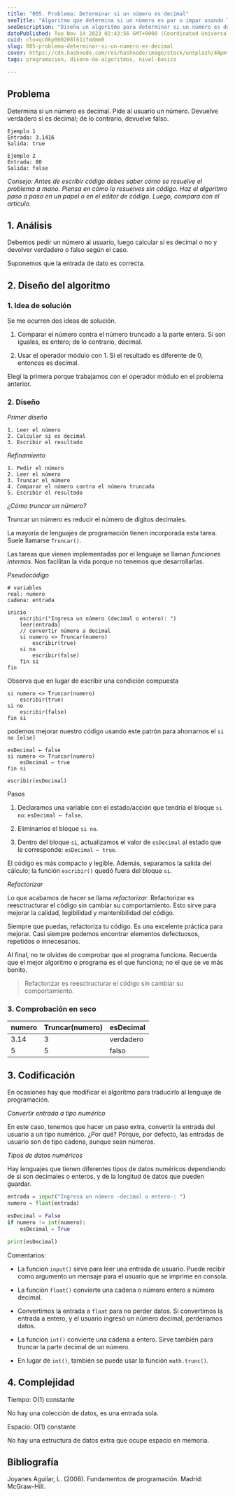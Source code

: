 ```yaml
---
title: "005. Problema: Determinar si un número es decimal"
seoTitle: "Algoritmo que determina si un número es par o impar usando Truncate"
seoDescription: "Diseña un algoritmo para determinar si un número es decimal usando la función Truncate. Además, explica cómo refactorizar para evitar el bloque else."
datePublished: Tue Nov 14 2023 02:43:56 GMT+0000 (Coordinated Universal Time)
cuid: cloxqc0kp000208l61ifmdmm0
slug: 005-problema-determinar-si-un-numero-es-decimal
cover: https://cdn.hashnode.com/res/hashnode/image/stock/unsplash/4ApmfdVo32Q/upload/2786dbf3bb4881fa7ac6a674919c0c0b.jpeg
tags: programacion, diseno-de-algoritmos, nivel-basico

---
```


## Problema

Determina si un número es decimal. Pide al usuario un número. Devuelve verdadero si es decimal; de lo contrario, devuelve falso.

```plaintext
Ejemplo 1
Entrada: 3.1416
Salida: true
```

```plaintext
Ejemplo 2
Entrada: 80
Salida: false
```

*Consejo: Antes de escribir código debes saber cómo se resuelve el problema a mano. Piensa en cómo lo resuelves sin código. Haz el algoritmo paso a paso en un papel o en el editor de código. Luego, compara con el artículo.*

## 1\. Análisis

Debemos pedir un número al usuario, luego calcular si es decimal o no y devolver verdadero o falso según el caso.

Suponemos que la entrada de dato es correcta.

## 2\. Diseño del algoritmo

### 1\. Idea de solución

Se me ocurren dos ideas de solución.

1. Comparar el número contra el número truncado a la parte entera. Si son iguales, es entero; de lo contrario, decimal.
    
2. Usar el operador módulo con 1. Si el resultado es diferente de 0, entonces es decimal.
    

Elegí la primera porque trabajamos con el operador módulo en el problema anterior.

### 2\. Diseño

*Primer diseño*

```plaintext
1. Leer el número
2. Calcular si es decimal
3. Escribir el resultado
```

*Refinamiento*

```plaintext
1. Pedir el número
2. Leer el número
3. Truncar el número
4. Comparar el número contra el número truncado
5. Escribir el resultado
```

*¿Cómo truncar un número?*

Truncar un número es reducir el número de dígitos decimales.

La mayoría de lenguajes de programación tienen incorporada esta tarea. Suele llamarse `Truncar()`.

Las tareas que vienen implementadas por el lenguaje se llaman *funciones internas*. Nos facilitan la vida porque no tenemos que desarrollarlas.

*Pseudocódigo*

```plaintext
# variables
real: numero
cadena: entrada

inicio
    escribir("Ingresa un número (decimal o entero): ")
    leer(entrada)
    // convertir número a decimal
    si numero <> Truncar(numero)
        escribir(true)
    si no
        escribir(false)
    fin si
fin
```

Observa que en lugar de escribir una condición compuesta

```plaintext
si numero <> Truncar(numero)
    escribir(true)
si no
    escribir(false)
fin si
```

podemos mejorar nuestro código usando este patrón para ahorrarnos el `si no [else]`

```plaintext
esDecimal ← false
si numero <> Truncar(numero)
    esDecimal ← true
fin si

escribir(esDecimal)
```

Pasos

1. Declaramos una variable con el estado/acción que tendría el bloque `si no`: `esDecimal ← false`.
    
2. Eliminamos el bloque `si no`.
    
3. Dentro del bloque `si`, actualizamos el valor de `esDecimal` al estado que le corresponde: `esDecimal ← true`.
    

El código es más compacto y legible. Además, separamos la salida del cálculo; la función `escribir()` quedó fuera del bloque `si`.

*Refactorizar*

Lo que acabamos de hacer se llama *refactorizar*. Refactorizar es reesctructurar el código sin cambiar su comportamiento. Esto sirve para mejorar la calidad, legibilidad y mantenibilidad del código.

Siempre que puedas, refactoriza tu código. Es una excelente práctica para mejorar. Casi siempre podemos encontrar elementos defectuosos, repetidos o innecesarios.

Al final, no te olvides de comprobar que el programa funciona. Recuerda que el mejor algoritmo o programa es el que funciona; no el que se ve más bonito.

> Refactorizar es reesctructurar el código sin cambiar su comportamiento.

### 3\. Comprobación en seco

| numero | Truncar(numero) | esDecimal |
| --- | --- | --- |
| 3.14 | 3 | verdadero |
| 5 | 5 | falso |

## 3\. Codificación

En ocasiones hay que modificar el algoritmo para traducirlo al lenguaje de programación.

*Convertir entrada a tipo numérico*

En este caso, tenemos que hacer un paso extra, convertir la entrada del usuario a un tipo numérico. ¿Por qué? Porque, por defecto, las entradas de usuario son de tipo cadena, aunque sean números.

*Tipos de datos numéricos*

Hay lenguajes que tienen diferentes tipos de datos numéricos dependiendo de si son decimales o enteros, y de la longitud de datos que pueden guardar.

```python
entrada = input("Ingresa un número -decimal o entero-: ")
numero = float(entrada)

esDecimal = False
if numero != int(numero):
    esDecimal = True

print(esDecimal)
```

Comentarios:

* La funcion `input()` sirve para leer una entrada de usuario. Puede recibir como argumento un mensaje para el usuario que se imprime en consola.
    
* La función `float()` convierte una cadena o número entero a número decimal.
    
* Convertimos la entrada a `float` para no perder datos. Si convertimos la entrada a entero, y el usuario ingresó un número decimal, perderíamos datos.
    
* La funcion `int()` convierte una cadena a entero. Sirve también para truncar la parte decimal de un número.
    
* En lugar de `int()`, también se puede usar la función `math.trunc()`.
    

## 4\. Complejidad

Tiempo: O(1) constante

No hay una colección de datos, es una entrada sola.

Espacio: O(1) constante

No hay una estructura de datos extra que ocupe espacio en memoria.

## Bibliografía

Joyanes Aguilar, L. (2008). Fundamentos de programación. Madrid: McGraw-Hill.